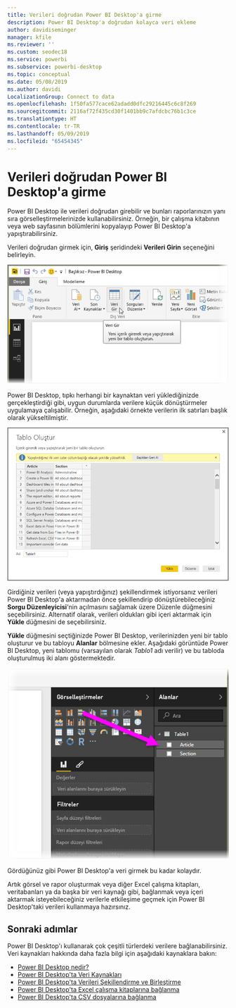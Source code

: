 ```yaml
---
title: Verileri doğrudan Power BI Desktop'a girme
description: Power BI Desktop'a doğrudan kolayca veri ekleme
author: davidiseminger
manager: kfile
ms.reviewer: ''
ms.custom: seodec18
ms.service: powerbi
ms.subservice: powerbi-desktop
ms.topic: conceptual
ms.date: 05/08/2019
ms.author: davidi
LocalizationGroup: Connect to data
ms.openlocfilehash: 1f50fa577cace62adadd0dfc29216445c6c8f269
ms.sourcegitcommit: 2116af72f435cd30f1401bb9c7afdcbc76b1c3ce
ms.translationtype: HT
ms.contentlocale: tr-TR
ms.lasthandoff: 05/09/2019
ms.locfileid: "65454345"
---
```

# <a name="enter-data-directly-into-power-bi-desktop"></a>Verileri doğrudan Power BI Desktop'a girme
Power BI Desktop ile verileri doğrudan girebilir ve bunları raporlarınızın yanı sıra görselleştirmelerinizde kullanabilirsiniz. Örneğin, bir çalışma kitabının veya web sayfasının bölümlerini kopyalayıp Power BI Desktop'a yapıştırabilirsiniz.

Verileri doğrudan girmek için, **Giriş** şeridindeki **Verileri Girin** seçeneğini belirleyin.

![](media/desktop-enter-data-directly-into-desktop/enter-data-directly_1.png)

Power BI Desktop, tıpkı herhangi bir kaynaktan veri yüklediğinizde gerçekleştirdiği gibi, uygun durumlarda verilere küçük dönüştürmeler uygulamaya çalışabilir. Örneğin, aşağıdaki örnekte verilerin ilk satırları başlık olarak yükseltilmiştir.

![](media/desktop-enter-data-directly-into-desktop/enter-data-directly_2.png)

Girdiğiniz verileri (veya yapıştırdığınız) şekillendirmek istiyorsanız verileri Power BI Desktop'a aktarmadan önce şekillendirip dönüştürebileceğiniz **Sorgu Düzenleyicisi**'nin açılmasını sağlamak üzere Düzenle düğmesini seçebilirsiniz. Alternatif olarak, verileri oldukları gibi içeri aktarmak için **Yükle** düğmesini de seçebilirsiniz.

**Yükle** düğmesini seçtiğinizde Power BI Desktop, verilerinizden yeni bir tablo oluşturur ve bu tabloyu **Alanlar** bölmesine ekler. Aşağıdaki görüntüde Power BI Desktop, yeni tablomu (varsayılan olarak *Tablo1* adı verilir) ve bu tabloda oluşturulmuş iki alanı göstermektedir.

![](media/desktop-enter-data-directly-into-desktop/enter-data-directly_3.png)

Gördüğünüz gibi Power BI Desktop'a veri girmek bu kadar kolaydır.

Artık görsel ve rapor oluşturmak veya diğer Excel çalışma kitapları, veritabanları ya da başka bir veri kaynağı gibi, bağlanmak veya içeri aktarmak isteyebileceğiniz verilerle etkileşime geçmek için Power BI Desktop'taki verileri kullanmaya hazırsınız.

## <a name="next-steps"></a>Sonraki adımlar
Power BI Desktop'ı kullanarak çok çeşitli türlerdeki verilere bağlanabilirsiniz. Veri kaynakları hakkında daha fazla bilgi için aşağıdaki kaynaklara bakın:

* [Power BI Desktop nedir?](desktop-what-is-desktop.md)
* [Power BI Desktop'ta Veri Kaynakları](desktop-data-sources.md)
* [Power BI Desktop'ta Verileri Şekillendirme ve Birleştirme](desktop-shape-and-combine-data.md)
* [Power BI Desktop'ta Excel çalışma kitaplarına bağlanma](desktop-connect-excel.md)   
* [Power BI Desktop'ta CSV dosyalarına bağlanma](desktop-connect-csv.md)   

